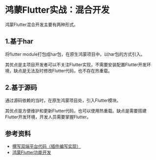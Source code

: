 # 鸿蒙Flutter实战：混合开发

鸿蒙Flutter混合开发主要有两种形式。

## 1.基于har

将flutter module打包成har包，在原生鸿蒙项目中，以har包的方式引入。

其优点是主项目开发者可以不关注Flutter实现，不需要安装配置Flutter开发环境，缺点是无法及时修改Flutter代码，也不存在热重载。

## 2.基于源码

通过源码依赖的当时，在原生鸿蒙项目处，引入Flutter模块。

其优点是方便维护和更新Flutter代码，也可以使用热重载。缺点是需要搭建Flutter开发环境，开发人员需要掌握Flutter。

## 参考资料

- [撰写双端平台代码（插件编写实现）](https://docs.flutter.cn/platform-integration/platform-channels/)
- [鸿蒙Flutter功能开发](https://gitee.com/openharmony-sig/flutter_samples/blob/master/ohos/docs/04_development/README.md)